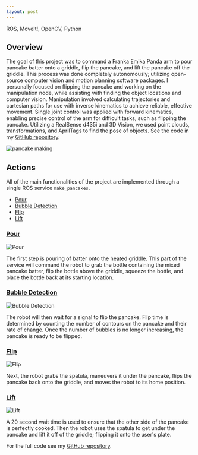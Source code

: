 ```yaml
---
layout: post
---
```

ROS, MoveIt!, OpenCV, Python

## Overview
The goal of this project was to command a Franka Emika Panda arm to pour pancake batter onto a griddle, flip the pancake, and lift the pancake off the griddle. This process was done completely autonomously; utilizing open-source computer vision and motion planning software packages. I personally focused on flipping the pancake and working on the manipulation node, while assisting with finding the object locations and computer vision. Manipulation involved calculating trajectories and cartesian paths for use with inverse kinematics to achieve reliable, effective movement. Single joint control was applied with forward kinematics, enabling precise control of the arm for difficult tasks, such as flipping the pancake. Utilizing a RealSense d435i and 3D Vision, we used point clouds, transformations, and AprilTags to find the pose of objects. See the code in my [GitHub repository](https://github.com/WallabyLester/FlipIt_Pancake_Maker_Robot).

![pancake making](/files/flip-it/pancake_making.gif)

## Actions
All of the main functionalities of the project are implemented through a single ROS service `make_pancakes`.
- [Pour](#pour)
- [Bubble Detection](#bubble-detection)
- [Flip](#flip)
- [Lift](#lift)

### [Pour](#pour)

![Pour](/files/flip-it/pour.gif)

The first step is pouring of batter onto the heated griddle. This part of the service will command the robot to grab the bottle containing the mixed pancake batter, flip the bottle above the griddle, squeeze the bottle, and place the bottle back at its starting location.

### [Bubble Detection](#bubble-detection)

![Bubble Detection](/files/flip-it/bubble_detection.gif)

The robot will then wait for a signal to flip the pancake. Flip time is determined by counting the number of contours on the pancake and their rate of change. Once the number of bubbles is no longer increasing, the pancake is ready to be flipped. 

### [Flip](#flip)

![Flip](/files/flip-it/flip.gif)

Next, the robot grabs the spatula, maneuvers it under the pancake, flips the pancake back onto the griddle, and moves the robot to its home position.

### [Lift](#lift)

![Lift](/files/flip-it/lift.gif)

A 20 second wait time is used to ensure that the other side of the pancake is perfectly cooked. Then the robot uses the spatula to get under the pancake and lift it off of the griddle; flipping it onto the user's plate.

For the full code see my [GitHub repository](https://github.com/WallabyLester/FlipIt_Pancake_Maker_Robot).